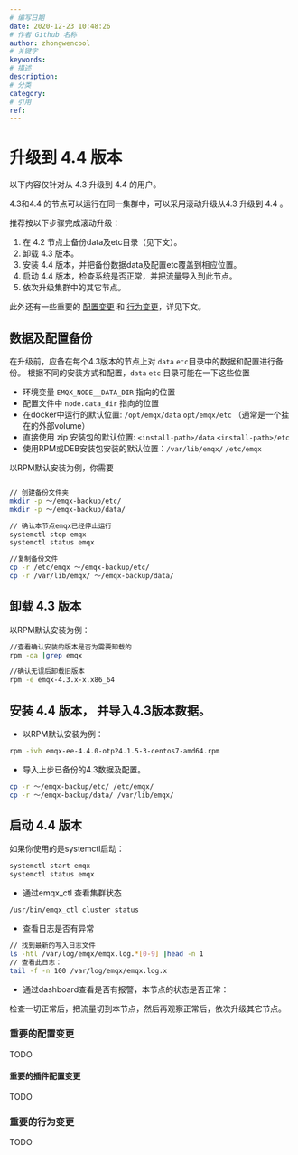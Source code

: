```yaml
---
# 编写日期
date: 2020-12-23 10:48:26
# 作者 Github 名称
author: zhongwencool
# 关键字
keywords: 
# 描述
description:
# 分类
category:
# 引用
ref:
---
```


# 升级到 4.4 版本

以下内容仅针对从 4.3 升级到 4.4 的用户。

4.3和4.4 的节点可以运行在同一集群中，可以采用滚动升级从4.3 升级到 4.4 。

推荐按以下步骤完成滚动升级：

1. 在 4.2 节点上备份data及etc目录（见下文）。
2. 卸载 4.3 版本。
3. 安装 4.4 版本，并把备份数据data及配置etc覆盖到相应位置。
4. 启动 4.4 版本，检查系统是否正常，并把流量导入到此节点。
5. 依次升级集群中的其它节点。

此外还有一些重要的 [配置变更](#重要的配置变更) 和 [行为变更](#重要的行为变更)，详见下文。

## 数据及配置备份

在升级前，应备在每个4.3版本的节点上对 `data` `etc`目录中的数据和配置进行备份。
根据不同的安装方式和配置，`data` `etc` 目录可能在一下这些位置

* 环境变量 `EMQX_NODE__DATA_DIR` 指向的位置
* 配置文件中 `node.data_dir` 指向的位置
* 在docker中运行的默认位置: `/opt/emqx/data` `opt/emqx/etc` （通常是一个挂在的外部volume）
* 直接使用 zip 安装包的默认位置: `<install-path>/data` `<install-path>/etc`
* 使用RPM或DEB安装包安装的默认位置：`/var/lib/emqx/` `/etc/emqx`

以RPM默认安装为例，你需要
```bash

// 创建备份文件夹
mkdir -p ～/emqx-backup/etc/
mkdir -p ～/emqx-backup/data/

// 确认本节点emqx已经停止运行
systemctl stop emqx
systemctl status emqx 

//复制备份文件
cp -r /etc/emqx ～/emqx-backup/etc/
cp -r /var/lib/emqx/ ～/emqx-backup/data/


```

## 卸载 4.3 版本

以RPM默认安装为例：
```bash
//查看确认安装的版本是否为需要卸载的
rpm -qa |grep emqx

//确认无误后卸载旧版本 
rpm -e emqx-4.3.x-x.x86_64


```

## 安装 4.4 版本， 并导入4.3版本数据。
- 以RPM默认安装为例：
```bash
rpm -ivh emqx-ee-4.4.0-otp24.1.5-3-centos7-amd64.rpm
```
- 导入上步已备份的4.3数据及配置。
```bash
cp -r ～/emqx-backup/etc/ /etc/emqx/
cp -r ～/emqx-backup/data/ /var/lib/emqx/

```
## 启动 4.4 版本
如果你使用的是systemctl启动：
```bash
systemctl start emqx
systemctl status emqx
```
- 通过emqx_ctl 查看集群状态
```bash
/usr/bin/emqx_ctl cluster status

```
- 查看日志是否有异常
```bash
// 找到最新的写入日志文件
ls -htl /var/log/emqx/emqx.log.*[0-9] |head -n 1
// 查看此日志：
tail -f -n 100 /var/log/emqx/emqx.log.x
```

- 通过dashboard查看是否有报警，本节点的状态是否正常：

检查一切正常后，把流量切到本节点，然后再观察正常后，依次升级其它节点。


### 重要的配置变更


TODO
#### 重要的插件配置变更
TODO

### 重要的行为变更

TODO
